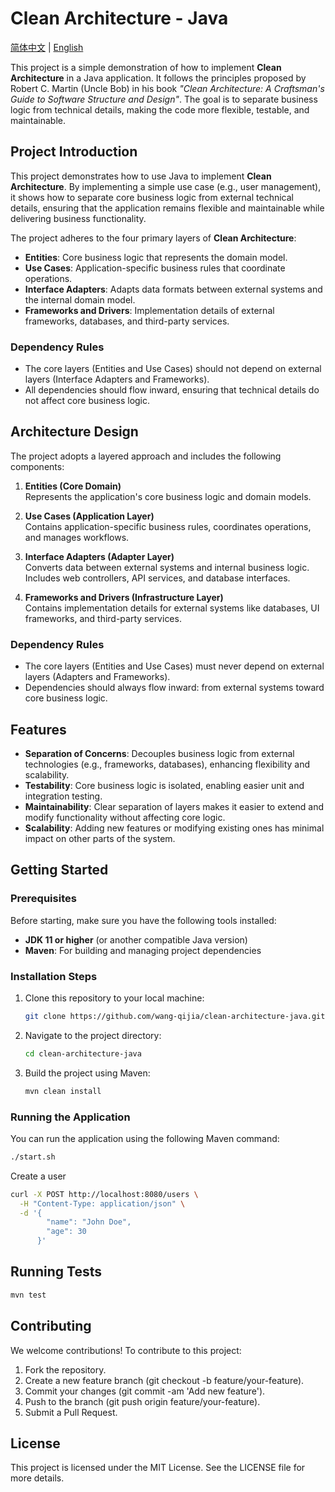 # Clean Architecture - Java

[简体中文](README.zh-CN.md) | [English](README.md)

This project is a simple demonstration of how to implement **Clean Architecture** in a Java application. It follows the principles proposed by Robert C. Martin (Uncle Bob) in his book *"Clean Architecture: A Craftsman's Guide to Software Structure and Design"*. The goal is to separate business logic from technical details, making the code more flexible, testable, and maintainable.


## Project Introduction

This project demonstrates how to use Java to implement **Clean Architecture**. By implementing a simple use case (e.g., user management), it shows how to separate core business logic from external technical details, ensuring that the application remains flexible and maintainable while delivering business functionality.

The project adheres to the four primary layers of **Clean Architecture**:

- **Entities**: Core business logic that represents the domain model.
- **Use Cases**: Application-specific business rules that coordinate operations.
- **Interface Adapters**: Adapts data formats between external systems and the internal domain model.
- **Frameworks and Drivers**: Implementation details of external frameworks, databases, and third-party services.

### Dependency Rules

- The core layers (Entities and Use Cases) should not depend on external layers (Interface Adapters and Frameworks).
- All dependencies should flow inward, ensuring that technical details do not affect core business logic.

## Architecture Design

The project adopts a layered approach and includes the following components:

1. **Entities (Core Domain)**  
   Represents the application's core business logic and domain models.

2. **Use Cases (Application Layer)**  
   Contains application-specific business rules, coordinates operations, and manages workflows.

3. **Interface Adapters (Adapter Layer)**  
   Converts data between external systems and internal business logic. Includes web controllers, API services, and database interfaces.

4. **Frameworks and Drivers (Infrastructure Layer)**  
   Contains implementation details for external systems like databases, UI frameworks, and third-party services.

### Dependency Rules

- The core layers (Entities and Use Cases) must never depend on external layers (Adapters and Frameworks).
- Dependencies should always flow inward: from external systems toward core business logic.

## Features

- **Separation of Concerns**: Decouples business logic from external technologies (e.g., frameworks, databases), enhancing flexibility and scalability.
- **Testability**: Core business logic is isolated, enabling easier unit and integration testing.
- **Maintainability**: Clear separation of layers makes it easier to extend and modify functionality without affecting core logic.
- **Scalability**: Adding new features or modifying existing ones has minimal impact on other parts of the system.

## Getting Started

### Prerequisites

Before starting, make sure you have the following tools installed:

- **JDK 11 or higher** (or another compatible Java version)
- **Maven**: For building and managing project dependencies

### Installation Steps

1. Clone this repository to your local machine:

    ```bash
    git clone https://github.com/wang-qijia/clean-architecture-java.git
    ```

2. Navigate to the project directory:

    ```bash
    cd clean-architecture-java
    ```

3. Build the project using Maven:

    ```bash
    mvn clean install
    ```

### Running the Application

You can run the application using the following Maven command:

   ```bash
   ./start.sh
   ```
Create a user
   ```bash
   curl -X POST http://localhost:8080/users \
     -H "Content-Type: application/json" \
     -d '{
           "name": "John Doe",
           "age": 30
         }'
   ```


## Running Tests
   ```bash
   mvn test
   ```

## Contributing
We welcome contributions! To contribute to this project:

1. Fork the repository.
2. Create a new feature branch (git checkout -b feature/your-feature).
3. Commit your changes (git commit -am 'Add new feature').
4. Push to the branch (git push origin feature/your-feature).
5. Submit a Pull Request.

## License
This project is licensed under the MIT License. See the LICENSE file for more details.